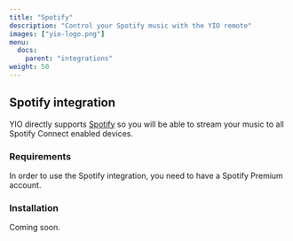 ```yaml
---
title: "Spotify"
description: "Control your Spotify music with the YIO remote"
images: ["yio-logo.png"]
menu:
  docs:
    parent: "integrations"
weight: 50
---
```


## Spotify integration

YIO directly supports [Spotify](https://www.spotify.com) so you will be able to stream your music to all Spotify Connect enabled devices.

### Requirements

In order to use the Spotify integration, you need to have a Spotify Premium account.

### Installation

Coming soon.
